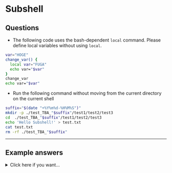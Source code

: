 # Subshell

## Questions

- The following code uses the bash-dependent `local` command. Please define local variables without using `local`.

```bash
var="HOGE"
change_var() {
  local var="FUGA"
  echo var="$var"
}
change_var
echo var="$var"
```

- Run the following command without moving from the current directory on the current shell

```sh
suffix="$(date "+%Y%m%d-%H%M%S")"
mkdir -p ./test_TBA_"$suffix"/test1/test2/test3
cd  ./test_TBA_"$suffix"/test1/test2/test3
echo 'Hello Subshell!' > test.txt
cat test.txt
rm -rf ./test_TBA_"$suffix"
```

-------------------------------------------------------------------------------

## Example answers

<details>
<summary>Click here if you want...</summary>

- The following code uses the bash-dependent `local` command. Please define local variables without using `local`.

```bash
var="HOGE"
change_var() (
  var="FUGA"
  echo var="$var"
)
change_var
echo var="$var"
```

- Run the following command without moving from the current directory on the current shell

```sh
suffix="$(date "+%Y%m%d-%H%M%S")"
mkdir -p ./test_TBA_"$suffix"/test1/test2/test3
(
  cd  ./test_TBA_"$suffix"/test1/test2/test3
  echo 'Hello Subshell!' > test.txt
  cat test.txt
)
rm -rf ./test_TBA_"$suffix"
```

</details>

